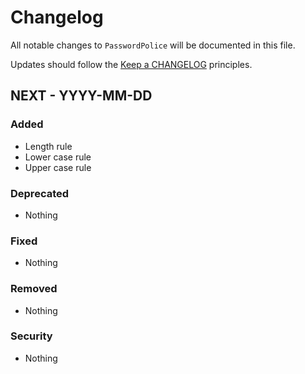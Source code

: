 # Changelog

All notable changes to `PasswordPolice` will be documented in this file.

Updates should follow the [Keep a CHANGELOG](http://keepachangelog.com/) principles.

## NEXT - YYYY-MM-DD

### Added
- Length rule
- Lower case rule
- Upper case rule

### Deprecated
- Nothing

### Fixed
- Nothing

### Removed
- Nothing

### Security
- Nothing
